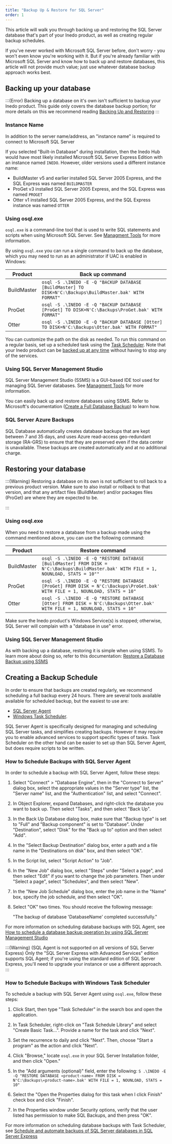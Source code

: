 ```yaml
---
title: "Backup Up & Restore for SQL Server"
order: 1
---
```


This article will walk you through backing up and restoring the SQL Server database that's part of your Inedo product, as well as creating regular backup schedules. 

If you've never worked with Microsoft SQL Server before, don't worry - you won't even know you're working with it.  But if you're already familiar with Microsoft SQL Server and know how to back up and restore databases, this article will not provide much value; just use whatever database backup approach works best.

## Backing up your database
:::(Error)
Backing up a database on it's own isn't sufficient to backup your Inedo product. This guide only covers the database backup portion; for more details on this we recommend reading [Backing Up and Restoring](/docs/installation/backing-up-restoring)
:::

### Instance Name
In addition to the server name/address, an "instance name" is required to connect to Microsoft SQL Server

If you selected "Built-in Database" during installation, then the Inedo Hub would have most likely installed Microsoft SQL Server Express Edition with an instance named `INEDO`. However, older versions used a different instance name:

- BuildMaster v5 and earlier installed SQL Server 2005 Express, and the SQL Express was named `BUILDMASTER`
- ProGet v3 installed SQL Server 2005 Express, and the SQL Express was named `PROGET`
- Otter v1 installed SQL Server 2005 Express, and the SQL Express instance was named `OTTER`

### Using osql.exe
`osql.exe` is a command-line tool that is used to write SQL statements and scripts when using Microsoft SQL Server.  See [Managment Tools](/docs/installation/sql-server#management-tools) for more information.

By using `osql.exe` you can run a single command to back up the database, which you may need to run as an administrator if UAC is enabled in Windows:

| Product | Back up command |
| --- | --- |
| BuildMaster | ``osql -S .\INEDO -E -Q "BACKUP DATABASE [BuildMaster] TO DISK=N'C:\Backups\BuildMaster.bak' WITH FORMAT"``
| ProGet | ``osql -S .\INEDO -E -Q "BACKUP DATABASE [ProGet] TO DISK=N'C:\Backups\ProGet.bak' WITH FORMAT"``
| Otter | ``osql -S .\INEDO -E -Q "BACKUP DATABASE [Otter] TO DISK=N'C:\Backups\Otter.bak' WITH FORMAT"``

You can customize the path on the disk as needed. To run this command on a regular basis, set up a scheduled task using the [Task Scheduler](http://windows.microsoft.com/en-US/windows-vista/Schedule-a-task). Note that your Inedo product can be [backed up at any time](/docs/installation/backing-up-restoring) without having to stop any of the services.

### Using SQL Server Management Studio
SQL Server Management Studio (SSMS) is a GUI-based IDE tool used for managing SQL Server databases. See [Managment Tools](/docs/installation/sql-server#management-tools) for more information.

You can easily back up and restore databases using SSMS. Refer to Microsoft's documentation ([Create a Full Database Backup](https://learn.microsoft.com/en-us/sql/relational-databases/backup-restore/create-a-full-database-backup-sql-server?view=sql-server-ver16)) to learn how.

### SQL Server Azure Backups

SQL Database automatically creates database backups that are kept between 7 and 35 days, and uses Azure read-access geo-redundant storage (RA-GRS) to ensure that they are preserved even if the data center is unavailable. These backups are created automatically and at no additional charge.

## Restoring your database
:::(Warning)
Restoring a database on its own is not sufficient to roll back to a previous product version. Make sure to also install or rollback to that version, and that any artifact files (BuildMaster) and/or packages files (ProGet) are where they are expected to be.

:::

### Using osql.exe

When you need to restore a database from a backup made using the command mentioned above, you can use the following command:

| Product | Restore command |
| --- | --- |
| BuildMaster | ``osql -S .\INEDO -E -Q "RESTORE DATABASE [BuildMaster] FROM DISK = N'C:\Backups\BuildMaster.bak' WITH FILE = 1, NOUNLOAD, STATS = 10""``
| ProGet | ``osql -S .\INEDO -E -Q "RESTORE DATABASE [ProGet] FROM DISK = N'C:\Backups\ProGet.bak' WITH FILE = 1, NOUNLOAD, STATS = 10"``
| Otter | ``osql -S .\INEDO -E -Q "RESTORE DATABASE [Otter] FROM DISK = N'C:\Backups\Otter.bak' WITH FILE = 1, NOUNLOAD, STATS = 10"``

Make sure the Inedo product's Windows Service(s) is stopped; otherwise, SQL Server will complain with a "database in use" error.

### Using SQL Server Management Studio

As with backing up a database, restoring it is simple when using SSMS. To learn more about doing so, refer to this documentation: [Restore a Database Backup using SSMS](https://learn.microsoft.com/en-us/sql/relational-databases/backup-restore/restore-a-database-backup-using-ssms?view=sql-server-ver16)

## Creating a Backup Schedule

In order to ensure that backups are created regularly, we recommend scheduling a full backup every 24 hours. There are several tools available available for scheduled backup, but the easiest to use are:
* [SQL Server Agent](https://learn.microsoft.com/en-us/sql/ssms/agent/sql-server-agent?view=sql-server-ver16)
* [Windows Task Scheduler]( https://docs.microsoft.com/en-us/windows/win32/taskschd/introduction-to-task-scheduler.).

SQL Server Agent is specifically designed for managing and scheduling SQL Server tasks, and simplifies creating backups. However it may require you to enable advanced services to support specific types of tasks. Task Scheduler on the other hand can be easier to set up than SQL Server Agent, but does require scripts to be written.

### How to Schedule Backups with SQL Server Agent

In order to schedule a backup with SQL Server Agent, follow these steps:

1. Select "Connect" > "Database Engine", then in the "Connect to Server" dialog box, select the appropriate values in the "Server type" list, the "Server name" list, and the "Authentication" list, and select "Connect".

2. In Object Explorer, expand Databases, and right-click the database you want to back up. Then select "Tasks", and then select "Back Up".

3. In the Back Up Database dialog box, make sure that "Backup type" is set to "Full" and "Backup component" is set to "Database". Under "Destination", select "Disk" for the "Back up to" option and then select "Add".

4. In the "Select Backup Destination" dialog box, enter a path and a file name in the "Destinations on disk" box, and then select "OK".

5. In the Script list, select "Script Action" to "Job".

6. In the "New Job" dialog box, select "Steps" under "Select a page", and then select "Edit" if you want to change the job parameters. Then under "Select a page", select "Schedules", and then select "New".

7. In the "New Job Schedule" dialog box, enter the job name in the "Name" box, specify the job schedule, and then select "OK".

8. Select "OK" two times. You should receive the following message:

    "The backup of database 'DatabaseName' completed successfully."

For more information on scheduling database backups with SQL Agent, see [How to schedule a database backup operation by using SQL Server Management Studio](https://learn.microsoft.com/en-us/sql/relational-databases/backup-restore/schedule-database-backup-operation-ssms?view=sql-server-ver16)

:::(Warning) (SQL Agent is not supported on all versions of SQL Server Express)
Only the "SQL Server Express with Advanced Services" edition supports SQL Agent; if you're using the standard edition of SQL Server Express, you'll need to upgrade your instance or use a different approach.
:::


 ### How to Schedule Backups with Windows Task Scheduler

To schedule a backup with SQL Server Agent using `osql.exe`, follow these steps:

1. Click Start, then type "Task Scheduler" in the search box and open the application.

2. In Task Scheduler, right-click on "Task Schedule Library" and select "Create Basic Task…". Provide a name for the task and click "Next".

3. Set the recurrence to daily and click "Next". Then, choose "Start a program" as the action and click "Next".

4. Click "Browse," locate `osql.exe` in your SQL Server Installation folder, and then click "Open."

5. In the "Add arguments (optional)" field, enter the following: `S .\INEDO -E -Q "RESTORE DATABASE «product-name» FROM DISK = N'C:\Backups\«product-name».bak' WITH FILE = 1, NOUNLOAD, STATS = 10"`

6. Select the "Open the Properties dialog for this task when I click Finish" check box and click "Finish".

7. In the Properties window under Security options, verify that the user listed has permission to make SQL Backups, and then press "OK".

For more information on scheduling database backups with Task Scheduler, see [Schedule and automate backups of SQL Server databases in SQL Server Express](https://learn.microsoft.com/en-us/troubleshoot/sql/database-engine/backup-restore/schedule-automate-backup-database)
